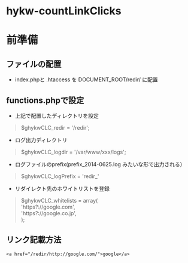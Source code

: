hykw-countLinkClicks
====================

# 前準備
## ファイルの配置
- index.phpと .htaccess を DOCUMENT_ROOT/redir/ に配置

## functions.phpで設定
- 上記で配置したディレクトリを設定
> $ghykwCLC_redir = '/redir';

- ログ出力ディレクトリ
> $ghykwCLC_logdir = '/var/www/xxx/logs';

- ログファイルのprefix(prefix_2014-0625.log みたいな形で出力される）
> $ghykwCLC_logPrefix = 'redir_'

- リダイレクト先のホワイトリストを登録
> $ghykwCLC_whitelists = array(  
>    'https?:\/\/google.com',  
>    'https?:\/\/google.co.jp',  
>  );

## リンク記載方法
    <a href="/redir/http://google.com/">google</a>

